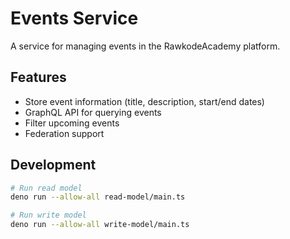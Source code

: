 # Events Service

A service for managing events in the RawkodeAcademy platform.

## Features

- Store event information (title, description, start/end dates)
- GraphQL API for querying events
- Filter upcoming events
- Federation support

## Development

```bash
# Run read model
deno run --allow-all read-model/main.ts

# Run write model  
deno run --allow-all write-model/main.ts
```
